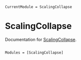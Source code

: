 ```@meta
CurrentModule = ScalingCollapse
```

# ScalingCollapse

Documentation for [ScalingCollapse](https://github.com/maltepuetz/ScalingCollapse.jl).

```@index
```

```@autodocs
Modules = [ScalingCollapse]
```
